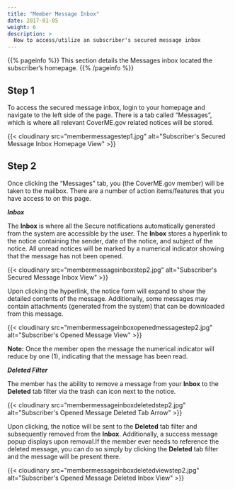 ```yaml
---
title: "Member Message Inbox"
date: 2017-01-05
weight: 6
description: >
  How to access/utilize an subscriber's secured message inbox
---
```


{{% pageinfo %}}
This section details the Messages inbox located the subscriber’s homepage.
{{% /pageinfo %}}

## Step 1

To access the secured message inbox, login to your homepage and navigate to the left side of the page.  There is a tab called “Messages”, which is where all relevant CoverME.gov related notices will be stored.

{{< cloudinary src="membermessagestep1.jpg" alt="Subscriber's Secured Message Inbox Homepage View" >}}

## Step 2

Once clicking the “Messages” tab, you (the CoverME.gov member) will be taken to the mailbox.  There are a number of action items/features that you have access to on this page.

_**Inbox**_

The **Inbox** is where all the Secure notifications automatically generated from the system are accessible by the user. The **Inbox** stores a hyperlink to the notice containing the sender, date of the notice, and subject of the notice.  All unread notices will be marked by a numerical indicator showing that the message has not been opened.

{{< cloudinary src="membermessageinboxstep2.jpg" alt="Subscriber's Secured Message Inbox View" >}}

Upon clicking the hyperlink, the notice form will expand to show the detailed contents of the message.  Additionally, some messages may contain attachments (generated from the system) that can be downloaded from this message.

{{< cloudinary src="membermessageinboxopenedmessagestep2.jpg" alt="Subscriber's Opened Message View" >}}

**Note:** Once the member open the message the numerical indicator will reduce by one (1), indicating that the message has been read.  

_**Deleted Filter**_

The member has the ability to remove a message from your **Inbox** to the **Deleted** tab filter via the trash can icon next to the notice.

{{< cloudinary src="membermessageinboxdeletedstep2.jpg" alt="Subscriber's Opened Message Deleted Tab Arrow" >}}

Upon clicking, the notice will be sent to the **Deleted** tab filter and subsequently removed from the **Inbox**.  Additionally, a success message popup displays upon removal.If the member ever needs to reference the deleted message, you can do so simply by clicking the **Deleted** tab filter and the message will be present there.

{{< cloudinary src="membermessageinboxdeletedviewstep2.jpg" alt="Subscriber's Opened Message Deleted Inbox View" >}}
